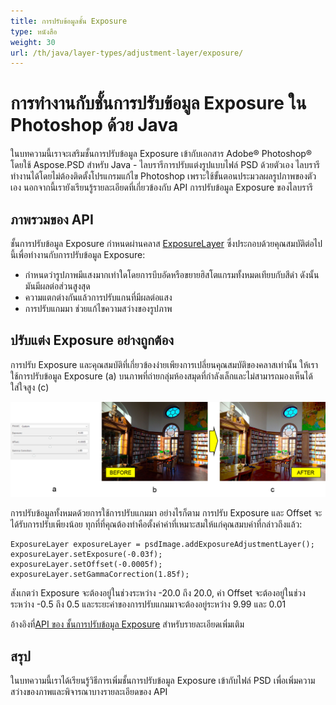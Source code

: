 ```yaml
---
title: การปรับข้อมูลชั้น Exposure
type: หนังสือ
weight: 30
url: /th/java/layer-types/adjustment-layer/exposure/
---
```


# การทำงานกับชั้นการปรับข้อมูล Exposure ใน Photoshop ด้วย Java

ในบทความนี้เราจะเสริมชั้นการปรับข้อมูล Exposure เข้ากับเอกสาร Adobe® Photoshop® โดยใช้ Aspose.PSD สำหรับ Java - ไลบรารีการปรับแต่งรูปแบบไฟล์ PSD ด้วยตัวเอง ไลบรารีทำงานได้โดยไม่ต้องติดตั้งโปรแกรมแก้ไข Photoshop เพราะใช้ขั้นตอนประมวลผลรูปภาพของตัวเอง นอกจากนี้เรายังเรียนรู้รายละเอียดที่เกี่ยวข้องกับ API การปรับข้อมูล Exposure ของไลบรารี

## ภาพรวมของ API

ชั้นการปรับข้อมูล Exposure กำหนดผ่านคลาส [ExposureLayer](https://reference.aspose.com/psd/java/com.aspose.psd.fileformats.psd.layers.adjustmentlayers/exposurelayer) ซึ่งประกอบด้วยคุณสมบัติต่อไปนี้เพื่อทำงานกับการปรับข้อมูล Exposure:

- กำหนดว่ารูปภาพมีแสงมากเท่าใดโดยการบีบอัดหรือขยายฮิสโตแกรมทั้งหมดเทียบกับสีดำ ดังนั้น มันมีผลต่อส่วนสูงสุด
- ความแตกต่างกันแล้วการปรับแกนที่มีผลต่อแสง
- การปรับแกมมา ช่วยแก้ไขความสว่างของรูปภาพ

## ปรับแต่ง Exposure อย่างถูกต้อง

การปรับ Exposure และคุณสมบัติที่เกี่ยวข้องง่ายเพียงการเปลี่ยนคุณสมบัติของคลาสเท่านั้น ให้เราใช้การปรับข้อมูล Exposure (a) บนภาพที่ถ่ายกลุ่มห้องสมุดที่กำลังเล็กและไม่สามารถมองเห็นได้ใส่ใจสูง (c)

![ตัวอย่างชั้นการปรับข้อมูล Exposure](exposure-adjustment-layer-figure-1.png)

การปรับข้อมูลทั้งหมดด้วยการใช้การปรับแกมมา อย่างไรก็ตาม การปรับ Exposure และ Offset จะได้รับการปรับเพียงน้อย ทุกที่ที่คุณต้องทำคือตั้งค่าค่าที่เหมาะสมให้แก่คุณสมบค่าที่กล่าวถึงแล้ว:

    ExposureLayer exposureLayer = psdImage.addExposureAdjustmentLayer();
    exposureLayer.setExposure(-0.03f);
    exposureLayer.setOffset(-0.0005f);
    exposureLayer.setGammaCorrection(1.85f);

สังเกตว่า Exposure จะต้องอยู่ในช่วงระหว่าง -20.0 ถึง 20.0, ค่า Offset จะต้องอยู่ในช่วงระหว่าง -0.5 ถึง 0.5 และระยะค่าของการปรับแกมมาจะต้องอยู่ระหว่าง 9.99 และ 0.01

อ้างอิงที่[API ของ ชั้นการปรับข้อมูล Exposure](https://reference.aspose.com/psd/java/com.aspose.psd.fileformats.psd.layers.adjustmentlayers/ExposureLayer) สำหรับรายละเอียดเพิ่มเติม

## สรุป

ในบทความนี้เราได้เรียนรู้วิธีการเพิ่มชั้นการปรับข้อมูล Exposure เข้ากับไฟล์ PSD เพื่อเพิ่มความสว่างของภาพและพิจารณาบางรายละเอียดของ API
